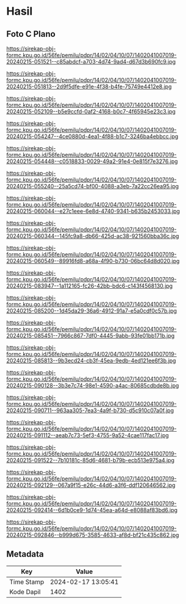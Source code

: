 # Hasil

## Foto C Plano

https://sirekap-obj-formc.kpu.go.id/56fe/pemilu/pdpr/14/02/04/10/07/1402041007019-20240215-051521--c85abdcf-a703-4d74-9ad4-d67d3b690fc9.jpg

https://sirekap-obj-formc.kpu.go.id/56fe/pemilu/pdpr/14/02/04/10/07/1402041007019-20240215-051813--2d9f5dfe-e91e-4f38-b4fe-75749e4412e8.jpg

https://sirekap-obj-formc.kpu.go.id/56fe/pemilu/pdpr/14/02/04/10/07/1402041007019-20240215-052109--b5e9ccfd-0af2-4168-b0c7-4f65945e23c3.jpg

https://sirekap-obj-formc.kpu.go.id/56fe/pemilu/pdpr/14/02/04/10/07/1402041007019-20240215-054247--4ce0880d-4ea1-4f88-b1c7-3246ba4ebbcc.jpg

https://sirekap-obj-formc.kpu.go.id/56fe/pemilu/pdpr/14/02/04/10/07/1402041007019-20240215-054448--c0518833-0029-49a2-91e4-0e815f7e3276.jpg

https://sirekap-obj-formc.kpu.go.id/56fe/pemilu/pdpr/14/02/04/10/07/1402041007019-20240215-055240--25a5cd74-bf00-4088-a3eb-7a22cc26ea95.jpg

https://sirekap-obj-formc.kpu.go.id/56fe/pemilu/pdpr/14/02/04/10/07/1402041007019-20240215-060044--e27c1eee-6e8d-4740-9341-b635b2453033.jpg

https://sirekap-obj-formc.kpu.go.id/56fe/pemilu/pdpr/14/02/04/10/07/1402041007019-20240215-060344--145fc9a8-db66-425d-ac38-921560bba36c.jpg

https://sirekap-obj-formc.kpu.go.id/56fe/pemilu/pdpr/14/02/04/10/07/1402041007019-20240215-060549--89916fd8-a68a-4f90-b730-06bc64d8d020.jpg

https://sirekap-obj-formc.kpu.go.id/56fe/pemilu/pdpr/14/02/04/10/07/1402041007019-20240215-083947--1a112165-fc26-42bb-bdc6-c143f4568130.jpg

https://sirekap-obj-formc.kpu.go.id/56fe/pemilu/pdpr/14/02/04/10/07/1402041007019-20240215-085200--1d45da29-36a6-4912-91a7-e5a0cdf0c57b.jpg

https://sirekap-obj-formc.kpu.go.id/56fe/pemilu/pdpr/14/02/04/10/07/1402041007019-20240215-085451--7966c867-7df0-4445-9abb-93fe01bb171b.jpg

https://sirekap-obj-formc.kpu.go.id/56fe/pemilu/pdpr/14/02/04/10/07/1402041007019-20240215-085813--9b3ecd24-cb3f-45ea-9edb-4ed121ee6f3b.jpg

https://sirekap-obj-formc.kpu.go.id/56fe/pemilu/pdpr/14/02/04/10/07/1402041007019-20240215-090128--3b3e7c74-98e1-4590-a4ac-80685cdbde8b.jpg

https://sirekap-obj-formc.kpu.go.id/56fe/pemilu/pdpr/14/02/04/10/07/1402041007019-20240215-090711--963aa305-7ea3-4a9f-b730-d5c910c07a0f.jpg

https://sirekap-obj-formc.kpu.go.id/56fe/pemilu/pdpr/14/02/04/10/07/1402041007019-20240215-091112--aeab7c73-5ef3-4755-9a52-4cae117fac17.jpg

https://sirekap-obj-formc.kpu.go.id/56fe/pemilu/pdpr/14/02/04/10/07/1402041007019-20240215-091522--7b10181c-85d6-4681-b79b-ecb513e975a4.jpg

https://sirekap-obj-formc.kpu.go.id/56fe/pemilu/pdpr/14/02/04/10/07/1402041007019-20240215-092129--067a9f15-e26c-44d6-a3f6-ddf120646562.jpg

https://sirekap-obj-formc.kpu.go.id/56fe/pemilu/pdpr/14/02/04/10/07/1402041007019-20240215-092414--6d1b0ce9-1d74-45ea-a64d-e8088af83bd6.jpg

https://sirekap-obj-formc.kpu.go.id/56fe/pemilu/pdpr/14/02/04/10/07/1402041007019-20240215-092846--b999d675-3585-4633-af8d-bf21c435c862.jpg


## Metadata

| Key        | Value               |
| ---------- | ------------------- |
| Time Stamp | 2024-02-17 13:05:41 |
| Kode Dapil | 1402                |




